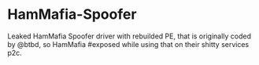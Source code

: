# HamMafia-Spoofer
Leaked HamMafia Spoofer driver with rebuilded PE, that is originally coded by @btbd, so HamMafia #exposed while using that on their shitty services p2c.
